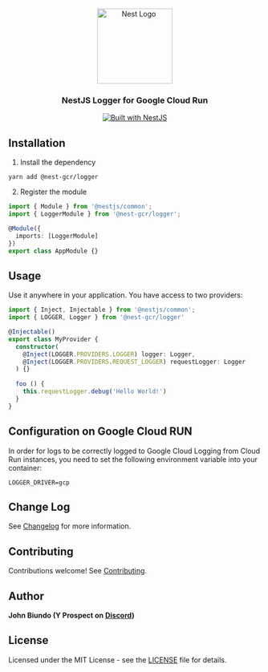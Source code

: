 <h1 align="center"></h1>

<div align="center">
  <a href="http://nestjs.com/" target="_blank">
    <img src="https://nestjs.com/img/logo_text.svg" width="150" alt="Nest Logo" />
  </a>
</div>

<h3 align="center">NestJS Logger for Google Cloud Run</h3>

<div align="center">
  <a href="https://nestjs.com" target="_blank">
    <img src="https://img.shields.io/badge/built%20with-NestJs-red.svg" alt="Built with NestJS">
  </a>
</div>

## Installation

1. Install the dependency
```
yarn add @nest-gcr/logger
```

2. Register the module

```typescript
import { Module } from '@nestjs/common';
import { LoggerModule } from '@nest-gcr/logger';

@Module({
  imports: [LoggerModule]
})
export class AppModule {}
```

## Usage

Use it anywhere in your application. You have access to two providers:

```typescript
import { Inject, Injectable } from '@nestjs/common';
import { LOGGER, Logger } from '@nest-gcr/logger'

@Injectable()
export class MyProvider {
  constructor(
    @Inject(LOGGER.PROVIDERS.LOGGER) logger: Logger,
    @Inject(LOGGER.PROVIDERS.REQUEST_LOGGER) requestLogger: Logger
  ) {}
  
  foo () {
    this.requestLogger.debug('Hello World!')
  }
}
```

## Configuration on Google Cloud RUN

In order for logs to be correctly logged to Google Cloud Logging from Cloud Run instances, you need to set the following environment variable into your container:

```
LOGGER_DRIVER=gcp
```

## Change Log

See [Changelog](CHANGELOG.md) for more information.

## Contributing

Contributions welcome! See [Contributing](CONTRIBUTING.md).

## Author

**John Biundo (Y Prospect on [Discord](https://discord.gg/G7Qnnhy))**

## License

Licensed under the MIT License - see the [LICENSE](LICENSE) file for details.
